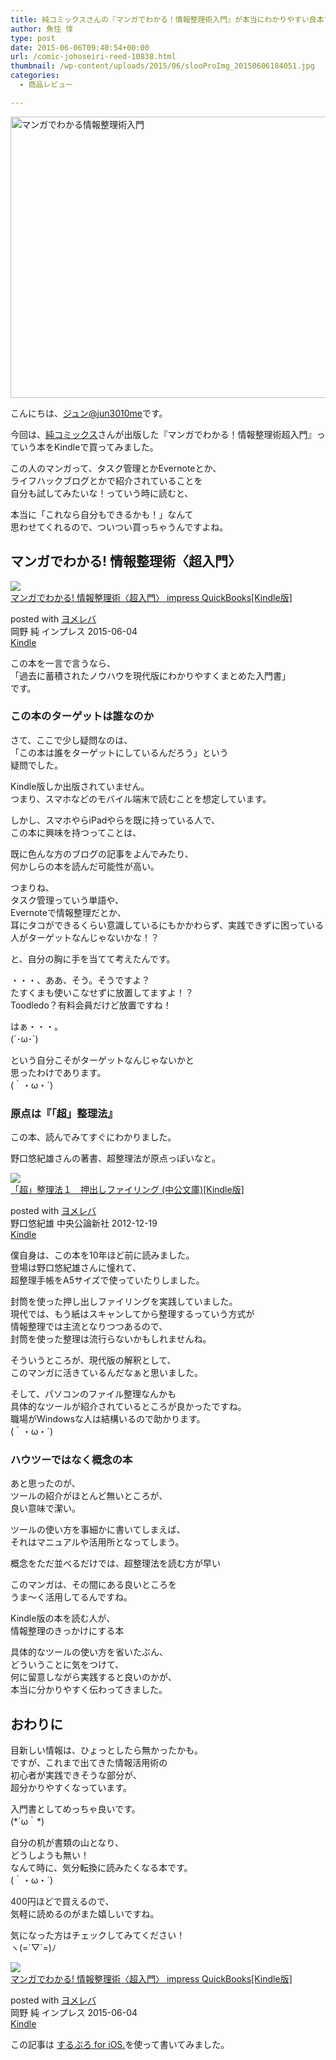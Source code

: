 ```yaml
---
title: 純コミックスさんの『マンガでわかる！情報整理術入門』が本当にわかりやすい良本でした
author: 魚住 惇
type: post
date: 2015-06-06T09:40:54+00:00
url: /comic-johoseiri-reed-10838.html
thumbnail: /wp-content/uploads/2015/06/slooProImg_20150606184051.jpg
categories:
  - 商品レビュー

---
```

<img decoding="async" loading="lazy" alt="マンガでわかる情報整理術入門" src="/wp-content/uploads/2015/06/slooProImg_20150606184039.jpg" width="600" height="450" class="slooProImg" />  
<!--more-->

こんにちは、[ジュン@jun3010me][1]です。

今回は、<a href="http://jun0424.com/" target="_blank">純コミックス</a>さんが出版した『マンガでわかる！情報整理術超入門』っていう本をKindleで買ってみました。

この人のマンガって、タスク管理とかEvernoteとか、  
ライフハックブログとかで紹介されていることを  
自分も試してみたいな！っていう時に読むと、

本当に「これなら自分もできるかも！」なんて  
思わせてくれるので、ついつい買っちゃうんですよね。

## マンガでわかる! 情報整理術〈超入門〉

<div class="booklink-box">
  <div class="booklink-image">
    <a href="http://www.amazon.co.jp/exec/obidos/asin/B00YTGRAFO/jn050191-22/" rel="nofollow" target="_blank"><img decoding="async" src="http://ecx.images-amazon.com/images/I/51m71r9VdGL._SL160_.jpg" style="border: none;" /></a>
  </div>
  <div class="booklink-info">
    <div class="booklink-name">
      <a href="http://www.amazon.co.jp/exec/obidos/asin/B00YTGRAFO/jn050191-22/" rel="nofollow" target="_blank">マンガでわかる! 情報整理術〈超入門〉 impress QuickBooks[Kindle版]</a></p>
      <div class="booklink-powered-date">
        posted with <a href="http://yomereba.com" rel="nofollow" target="_blank">ヨメレバ</a>
      </div>
    </div>
    <div class="booklink-detail">
      岡野 純 インプレス 2015-06-04
    </div>
    <div class="booklink-link2">
      <div class="shoplinkkindle">
        <a href="http://www.amazon.co.jp/exec/obidos/ASIN/B00YTGRAFO/jn050191-22/" rel="nofollow" target="_blank">Kindle</a>
      </div></p>
    </div>
  </div>
  <div class="booklink-footer">
  </div>
</div>

この本を一言で言うなら、  
「過去に蓄積されたノウハウを現代版にわかりやすくまとめた入門書」  
です。

### この本のターゲットは誰なのか

さて、ここで少し疑問なのは、  
「この本は誰をターゲットにしているんだろう」という  
疑問でした。

Kindle版しか出版されていません。  
つまり、スマホなどのモバイル端末で読むことを想定しています。

しかし、スマホやらiPadやらを既に持っている人で、  
この本に興味を持つってことは、

既に色んな方のブログの記事をよんでみたり、  
何かしらの本を読んだ可能性が高い。

つまりね、  
タスク管理っていう単語や、  
Evernoteで情報整理だとか、  
<span class="futoaka">耳にタコができるくらい意識しているにもかかわらず、実践できずに困っている人</span>がターゲットなんじゃないかな！？

と、自分の胸に手を当てて考えたんです。

・・・、ああ、そう。そうですよ？  
たすくまも使いこなせずに放置してますよ！？  
Toodledo？有料会員だけど放置ですね！

はぁ・・・。  
(´･ω･\`)

という自分こそがターゲットなんじゃないかと  
思ったわけであります。  
(｀・ω・´)

### 原点は『「超」整理法』

この本、読んでみてすぐにわかりました。

野口悠紀雄さんの著書、超整理法が原点っぽいなと。

<div class="booklink-box">
  <div class="booklink-image">
    <a href="http://www.amazon.co.jp/exec/obidos/asin/B00AQY8DZY/jn050191-22/" rel="nofollow" target="_blank"><img decoding="async" src="http://ecx.images-amazon.com/images/I/41voCj%2BEH9L._SL160_.jpg" style="border: none;" /></a>
  </div>
  <div class="booklink-info">
    <div class="booklink-name">
      <a href="http://www.amazon.co.jp/exec/obidos/asin/B00AQY8DZY/jn050191-22/" rel="nofollow" target="_blank">「超」整理法１　押出しファイリング (中公文庫)[Kindle版]</a></p>
      <div class="booklink-powered-date">
        posted with <a href="http://yomereba.com" rel="nofollow" target="_blank">ヨメレバ</a>
      </div>
    </div>
    <div class="booklink-detail">
      野口悠紀雄 中央公論新社 2012-12-19
    </div>
    <div class="booklink-link2">
      <div class="shoplinkkindle">
        <a href="http://www.amazon.co.jp/exec/obidos/ASIN/B00AQY8DZY/jn050191-22/" rel="nofollow" target="_blank">Kindle</a>
      </div></p>
    </div>
  </div>
  <div class="booklink-footer">
  </div>
</div>

僕自身は、この本を10年ほど前に読みました。  
登場は野口悠紀雄さんに憧れて、  
超整理手帳をA5サイズで使っていたりしました。

封筒を使った押し出しファイリングを実践していました。  
現代では、もう紙はスキャンしてから整理するっていう方式が  
情報整理では主流となりつつあるので、  
封筒を使った整理は流行らないかもしれませんね。

そういうところが、現代版の解釈として、  
このマンガに活きているんだなぁと思いました。

そして、パソコンのファイル整理なんかも  
具体的なツールが紹介されているところが良かったですね。  
職場がWindowsな人は結構いるので助かります。  
(｀・ω・´)

### ハウツーではなく概念の本

あと思ったのが、  
ツールの紹介がほとんど無いところが、  
<span class="b">良い意味で潔い</span>。

ツールの使い方を事細かに書いてしまえば、  
それはマニュアルや活用所となってしまう。

概念をただ並べるだけでは、超整理法を読む方が早い

このマンガは、その間にある良いところを  
うま〜く活用してるんですね。

Kindle版の本を読む人が、  
情報整理のきっかけにする本

具体的なツールの使い方を省いたぶん、  
どういうことに気をつけて、  
何に留意しながら実践すると良いのかが、  
本当に分かりやすく伝わってきました。

## おわりに

目新しい情報は、ひょっとしたら無かったかも。  
ですが、これまで出てきた情報活用術の  
初心者が実践できそうな部分が、  
超分かりやすくなっています。

入門書としてめっちゃ良いです。  
(\*´ω｀\*)

自分の机が書類の山となり、  
どうしようも無い！  
なんて時に、気分転換に読みたくなる本です。  
(｀・ω・´)

400円ほどで買えるので、  
気軽に読めるのがまた嬉しいですね。

気になった方はチェックしてみてください！  
ヽ(=´▽\`=)ﾉ

<div class="booklink-box">
  <div class="booklink-image">
    <a href="http://www.amazon.co.jp/exec/obidos/asin/B00YTGRAFO/jn050191-22/" rel="nofollow" target="_blank"><img decoding="async" src="http://ecx.images-amazon.com/images/I/51m71r9VdGL._SL160_.jpg" style="border: none;" /></a>
  </div>
  <div class="booklink-info">
    <div class="booklink-name">
      <a href="http://www.amazon.co.jp/exec/obidos/asin/B00YTGRAFO/jn050191-22/" rel="nofollow" target="_blank">マンガでわかる! 情報整理術〈超入門〉 impress QuickBooks[Kindle版]</a></p>
      <div class="booklink-powered-date">
        posted with <a href="http://yomereba.com" rel="nofollow" target="_blank">ヨメレバ</a>
      </div>
    </div>
    <div class="booklink-detail">
      岡野 純 インプレス 2015-06-04
    </div>
    <div class="booklink-link2">
      <div class="shoplinkkindle">
        <a href="http://www.amazon.co.jp/exec/obidos/ASIN/B00YTGRAFO/jn050191-22/" rel="nofollow" target="_blank">Kindle</a>
      </div></p>
    </div>
  </div>
  <div class="booklink-footer">
  </div>
</div>

この記事は <a href="https://itunes.apple.com/jp/app/surupuro-for-ios-buroguedita/id436676299?mt=8&#038;uo=4&#038;at=11l7gE" target="_blank">するぷろ for iOS.</a>を使って書いてみました。

 [1]: https://twitter.com/jun3010me